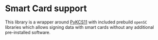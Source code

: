 # Smart Card support

This library is a wrapper around [PyKCS11](https://github.com/LudovicRousseau/PyKCS11) with included prebuild `openSC` libraries which allows signing data with smart cards without any additional pre-installed software.

